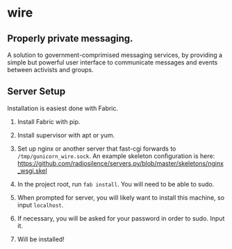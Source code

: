 wire
====

Properly private messaging.
---------------------------

A solution to government-comprimised messaging services, by providing a simple but powerful user interface to communicate messages and events between activists and groups.

Server Setup
------------

Installation is easiest done with Fabric.

1. Install Fabric with pip.
2. Install supervisor with apt or yum.
3. Set up nginx or another server that fast-cgi forwards to `/tmp/gunicorn_wire.sock`. An example skeleton configuration is here:  
  https://github.com/radiosilence/servers.py/blob/master/skeletons/nginx_wsgi.skel

4. In the project root, run `fab install`. You will need to be able to sudo.
5. When prompted for server, you will likely want to install this machine, so input `localhost`.
5. If necessary, you will be asked for your password in order to sudo. Input it.
6. Will be installed!
